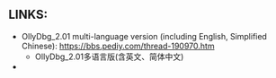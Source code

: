 ## LINKS:
* OllyDbg_2.01 multi-language version (including English, Simplified Chinese): https://bbs.pediy.com/thread-190970.htm
  * OllyDbg_2.01多语言版(含英文、简体中文)
* 
